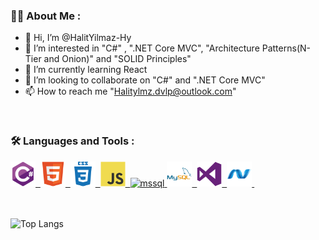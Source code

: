 
### :man_technologist: About Me : 
- 👋 Hi, I’m @HalitYilmaz-Hy
- 👀 I’m interested in "C#" , ".NET Core MVC", "Architecture Patterns(N-Tier and Onion)" and "SOLID Principles"
- 🌱 I’m currently learning React
- 💞️ I’m looking to collaborate on "C#" and ".NET Core MVC"
- 📫 How to reach me "Halitylmz.dvlp@outlook.com"
<br />

 ### :hammer_and_wrench: Languages and Tools :
<div>
  <a href="https://github.com/abdulkadirgungor86/">
    <img src="https://github.com/abdulkadirgungor86/abdulkadirgungor86/blob/main/csharp-original.svg" title="C#" alt="C#" width="40" height="40"/>&nbsp;
  </a>
  <a href="https://github.com/abdulkadirgungor86/">
    <img src="https://github.com/abdulkadirgungor86/abdulkadirgungor86/blob/main/html5-original.svg" title="HTML5" alt="HTML" width="40" height="40"/>&nbsp;
  </a>
   <a href="https://github.com/abdulkadirgungor86/">
    <img src="https://github.com/abdulkadirgungor86/abdulkadirgungor86/blob/main/css3-plain-wordmark.svg"  title="CSS3" alt="CSS" width="40" height="40"/>&nbsp;
  </a>
  <a href="https://github.com/abdulkadirgungor86/">
    <img src="https://github.com/abdulkadirgungor86/abdulkadirgungor86/blob/main/javascript-original.svg" title="JavaScript" alt="JavaScript" width="40" height="40"/>&nbsp;
  </a>
  <a href="https://www.microsoft.com/en-us/sql-server" target="_blank" rel="noreferrer"> 
    <img src="https://www.svgrepo.com/show/303229/microsoft-sql-server-logo.svg" alt="mssql" width="40" height="40"/> </a>
  <a href="https://github.com/abdulkadirgungor86/">
    <img src="https://github.com/abdulkadirgungor86/abdulkadirgungor86/blob/main/mysql-original-wordmark.svg" title="MySQL"  alt="MySQL" width="40" height="40"/>&nbsp;
  </a>
  <a href="https://github.com/abdulkadirgungor86/">
    <img src="https://github.com/abdulkadirgungor86/abdulkadirgungor86/blob/main/visualstudio-plain.svg" title="Visual Studio" alt="Visual Studio" width="40" height="40"/>&nbsp;
  </a>
  <a href="https://github.com/abdulkadirgungor86/">
    <img src="https://github.com/abdulkadirgungor86/abdulkadirgungor86/blob/main/dot-net-original.svg" title=".NET" alt=".NET" width="40" height="40"/>&nbsp;
  </a>
</div>  
<br />  
<br />

![Top Langs](https://github-readme-stats.vercel.app/api/top-langs/?username=HalitYilmaz-Hy)

<br />  
<br />



